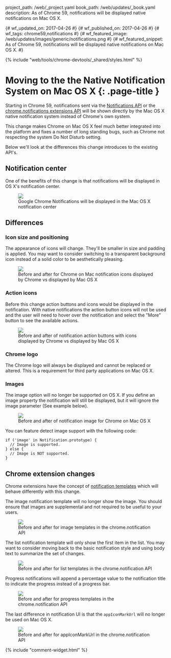 project_path: /web/_project.yaml
book_path: /web/updates/_book.yaml
description: As of Chrome 59, notifications will be displayed native notifications on Mac OS X.

{# wf_updated_on: 2017-04-26 #}
{# wf_published_on: 2017-04-26 #}
{# wf_tags: chrome59,notifications #}
{# wf_featured_image: /web/updates/images/generic/notifications.png #}
{# wf_featured_snippet: As of Chrome 59, notifications will be displayed native notifications on Mac OS X. #}

{% include "web/tools/chrome-devtools/_shared/styles.html" %}

# Moving to the the Native Notification System on Mac OS X {: .page-title }

Starting in Chrome 59, notifications sent via the [Notifications
API](https://developer.mozilla.org/en-US/docs/Web/API/Notifications_API) or the
[chrome.notifications extensions
API](https://developer.chrome.com/extensions/notifications) will be shown
directly by the Mac OS X native notification system instead of Chrome's own system.

This change makes Chrome on Mac OS X feel much better integrated into the platform
and fixes a number of long standing bugs, such as Chrome not respecting the
system Do Not Disturb setting.

Below we'll look at the differences this change introduces to the existing
API's.

## Notification center

One of the benefits of this change is that notifications will be displayed in
OS X's notification center.

<figure>
  <img src="/web/updates/images/2017/04/macos-notifications/image00.png">
  <figcaption>
    Google Chrome Notifications will be displayed in the Mac OS X notification center
  </figcaption>
</figure>

## Differences
### Icon size and positioning

The appearance of icons will change. They'll be smaller in size and padding is
applied. You may want to consider switching to a transparent background icon
instead of a solid color to be aesthetically pleasing.

<figure>
  <img src="/web/updates/images/2017/04/macos-notifications/image01.png">
  <figcaption>
    Before and after for Chrome on Mac notification icons displayed by Chrome vs displayed by
    Mac OS X
  </figcaption>
</figure>

### Action icons

Before this change action buttons and icons would be displayed in the
notification. With native notifications the action button icons will not be
used and the user will need to hover over the notification and select the "More"
button to see the available actions.

<figure>
  <img src="/web/updates/images/2017/04/macos-notifications/image02.png">
  <figcaption>
    Before and after of notification action buttons with icons displayed by
    Chrome vs displayed by Mac OS X
  </figcaption>
</figure>

### Chrome logo

The Chrome logo will always be displayed and cannot be replaced or altered. This
is a requirement for third party applications on Mac OS X.

### Images

The image option will no longer be supported on OS X. If you define an image
property the notification will still be displayed, but it will ignore the image
parameter (See example below).

<figure>
  <img src="/web/updates/images/2017/04/macos-notifications/image03.png">
  <figcaption>
    Before and after of notification image for Chrome on Mac OS X
  </figcaption>
</figure>

You can feature detect image support with the following code:

```
if ('image' in Notification.prototype) {  
  // Image is supported.
} else {  
  // Image is NOT supported.
}
```

## Chrome extension changes

Chrome extensions have the concept of [notification
templates](https://developer.chrome.com/apps/notifications#type-TemplateType)
which will behave differently with this change.

The image notification template will no longer show the image. You should ensure
that images are supplemental and not required to be useful to your users.

<figure>
  <img src="/web/updates/images/2017/04/macos-notifications/image04.png">
  <figcaption>
    Before and after for image templates in the chrome.notification API
  </figcaption>
</figure>

The list notification template will only show the first item in the list. You
may want to consider moving back to the basic notification style and using body
text to summarize the set of changes.

<figure>
  <img src="/web/updates/images/2017/04/macos-notifications/image05.png">
  <figcaption>
    Before and after for list templates in the chrome.notification API
  </figcaption>
</figure>

Progress notifications will append a percentage value to the notification title
to indicate the progress instead of a progress bar.

<figure>
  <img src="/web/updates/images/2017/04/macos-notifications/image06.png">
  <figcaption>
    Before and after for progress templates in the chrome.notification API
  </figcaption>
</figure>

The last difference in notification UI is that the `appIconMarkUrl` will
no longer be used on Mac OS X.

<figure>
  <img src="/web/updates/images/2017/04/macos-notifications/image07.png">
  <figcaption>
    Before and after for appIconMarkUrl in the chrome.notification API
  </figcaption>
</figure>

{% include "comment-widget.html" %}
